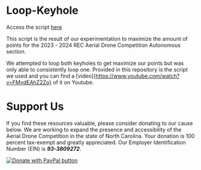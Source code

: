 # Loop-Keyhole

Access the script [here](Loop-Keyhole.py)

This script is the result of our experimentation to maximize the amount of points for the 2023 - 2024 REC Aerial Drone Competition Autonomous section. 

We attempted to loop both keyholes to get maximize our points but was only able to consistently loop one. Provided in this repository is the script we used and you can find a [video]{https://www.youtube.com/watch?v=FMvdEAhZ2Zo} of it on Youtube.

# Support Us

If you find these resources valuable, please consider donating to our cause below. We are working to expand the presence and accessibility of the Aerial Drone Competition in the state of North Carolina. Your donation is 100 percent tax-exempt and greatly appreciated. Our Employer Identification Number (EIN) is ***93-3809272***.

[<img src="https://www.paypalobjects.com/en_US/i/btn/btn_donateCC_LG.gif" alt="Donate with PayPal button" />](https://www.paypal.com/donate?hosted_button_id=9GTVQGTBZZFY8)